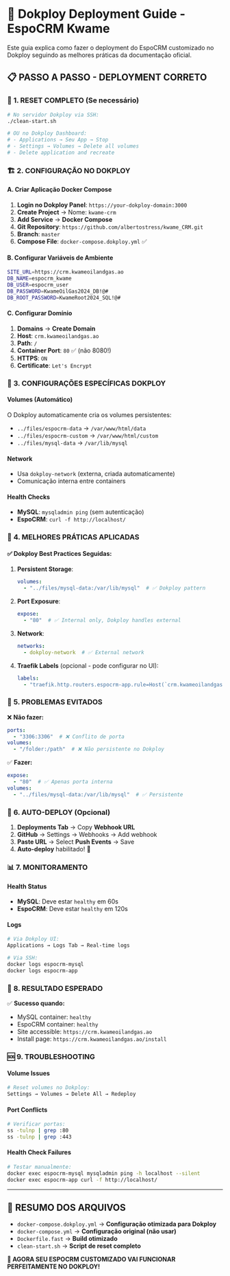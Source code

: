 # 🚀 Dokploy Deployment Guide - EspoCRM Kwame

Este guia explica como fazer o deployment do EspoCRM customizado no Dokploy seguindo as melhores práticas da documentação oficial.

## 📋 **PASSO A PASSO - DEPLOYMENT CORRETO**

### 🧹 **1. RESET COMPLETO (Se necessário)**
```bash
# No servidor Dokploy via SSH:
./clean-start.sh

# OU no Dokploy Dashboard:
# - Applications → Seu App → Stop
# - Settings → Volumes → Delete all volumes
# - Delete application and recreate
```

### 🏗️ **2. CONFIGURAÇÃO NO DOKPLOY**

#### **A. Criar Aplicação Docker Compose**
1. **Login no Dokploy Panel**: `https://your-dokploy-domain:3000`
2. **Create Project** → Nome: `kwame-crm`
3. **Add Service** → **Docker Compose**
4. **Git Repository**: `https://github.com/albertostress/kwame_CRM.git`
5. **Branch**: `master`
6. **Compose File**: `docker-compose.dokploy.yml` ✅

#### **B. Configurar Variáveis de Ambiente**
```bash
SITE_URL=https://crm.kwameoilandgas.ao
DB_NAME=espocrm_kwame
DB_USER=espocrm_user
DB_PASSWORD=KwameOilGas2024_DB!@#
DB_ROOT_PASSWORD=KwameRoot2024_SQL!@#
```

#### **C. Configurar Domínio**
1. **Domains** → **Create Domain**
2. **Host**: `crm.kwameoilandgas.ao`
3. **Path**: `/`
4. **Container Port**: `80` ✅ (não 8080!)
5. **HTTPS**: `ON`
6. **Certificate**: `Let's Encrypt`

### 🔧 **3. CONFIGURAÇÕES ESPECÍFICAS DOKPLOY**

#### **Volumes (Automático)**
O Dokploy automaticamente cria os volumes persistentes:
- `../files/espocrm-data` → `/var/www/html/data`
- `../files/espocrm-custom` → `/var/www/html/custom`
- `../files/mysql-data` → `/var/lib/mysql`

#### **Network**
- Usa `dokploy-network` (externa, criada automaticamente)
- Comunicação interna entre containers

#### **Health Checks**
- **MySQL**: `mysqladmin ping` (sem autenticação)
- **EspoCRM**: `curl -f http://localhost/`

### 🎯 **4. MELHORES PRÁTICAS APLICADAS**

#### ✅ **Dokploy Best Practices Seguidas:**

1. **Persistent Storage**:
   ```yaml
   volumes:
     - "../files/mysql-data:/var/lib/mysql"  # ✅ Dokploy pattern
   ```

2. **Port Exposure**:
   ```yaml
   expose:
     - "80"  # ✅ Internal only, Dokploy handles external
   ```

3. **Network**:
   ```yaml
   networks:
     - dokploy-network  # ✅ External network
   ```

4. **Traefik Labels** (opcional - pode configurar no UI):
   ```yaml
   labels:
     - "traefik.http.routers.espocrm-app.rule=Host(`crm.kwameoilandgas.ao`)"
   ```

### 🚨 **5. PROBLEMAS EVITADOS**

❌ **Não fazer:**
```yaml
ports:
  - "3306:3306"  # ❌ Conflito de porta
volumes:
  - "/folder:/path"  # ❌ Não persistente no Dokploy
```

✅ **Fazer:**
```yaml
expose:
  - "80"  # ✅ Apenas porta interna
volumes:
  - "../files/mysql-data:/var/lib/mysql"  # ✅ Persistente
```

### 🔄 **6. AUTO-DEPLOY (Opcional)**
1. **Deployments Tab** → Copy **Webhook URL**
2. **GitHub** → Settings → Webhooks → Add webhook
3. **Paste URL** → Select **Push Events** → Save
4. **Auto-deploy** habilitado! 🎉

### 📊 **7. MONITORAMENTO**

#### **Health Status**
- **MySQL**: Deve estar `healthy` em 60s
- **EspoCRM**: Deve estar `healthy` em 120s

#### **Logs**
```bash
# Via Dokploy UI:
Applications → Logs Tab → Real-time logs

# Via SSH:
docker logs espocrm-mysql
docker logs espocrm-app
```

### 🎉 **8. RESULTADO ESPERADO**

✅ **Sucesso quando:**
- MySQL container: `healthy`
- EspoCRM container: `healthy`
- Site accessible: `https://crm.kwameoilandgas.ao`
- Install page: `https://crm.kwameoilandgas.ao/install`

### 🆘 **9. TROUBLESHOOTING**

#### **Volume Issues**
```bash
# Reset volumes no Dokploy:
Settings → Volumes → Delete All → Redeploy
```

#### **Port Conflicts**
```bash
# Verificar portas:
ss -tulnp | grep :80
ss -tulnp | grep :443
```

#### **Health Check Failures**
```bash
# Testar manualmente:
docker exec espocrm-mysql mysqladmin ping -h localhost --silent
docker exec espocrm-app curl -f http://localhost/
```

---

## 🎯 **RESUMO DOS ARQUIVOS**

- `docker-compose.dokploy.yml` → **Configuração otimizada para Dokploy**
- `docker-compose.yml` → **Configuração original (não usar)**
- `Dockerfile.fast` → **Build otimizado**
- `clean-start.sh` → **Script de reset completo**

**🚀 AGORA SEU ESPOCRM CUSTOMIZADO VAI FUNCIONAR PERFEITAMENTE NO DOKPLOY!**